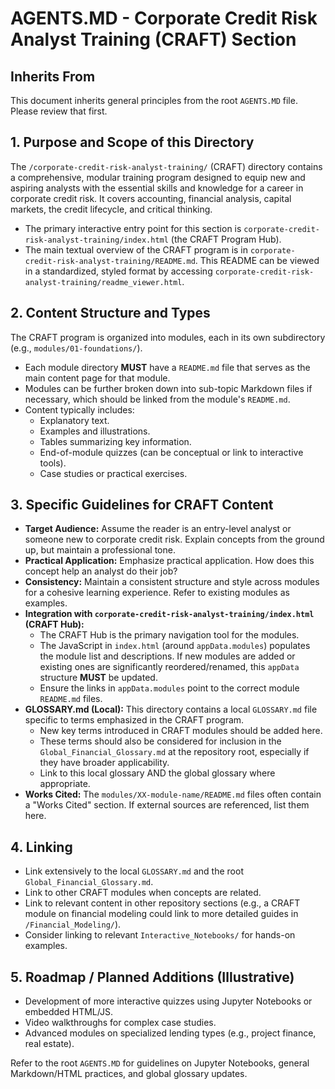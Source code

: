 # AGENTS.MD - Corporate Credit Risk Analyst Training (CRAFT) Section

## Inherits From
This document inherits general principles from the root `AGENTS.MD` file. Please review that first.

## 1. Purpose and Scope of this Directory
The `/corporate-credit-risk-analyst-training/` (CRAFT) directory contains a comprehensive, modular training program designed to equip new and aspiring analysts with the essential skills and knowledge for a career in corporate credit risk. It covers accounting, financial analysis, capital markets, the credit lifecycle, and critical thinking.

*   The primary interactive entry point for this section is `corporate-credit-risk-analyst-training/index.html` (the CRAFT Program Hub).
*   The main textual overview of the CRAFT program is in `corporate-credit-risk-analyst-training/README.md`. This README can be viewed in a standardized, styled format by accessing `corporate-credit-risk-analyst-training/readme_viewer.html`.

## 2. Content Structure and Types
The CRAFT program is organized into modules, each in its own subdirectory (e.g., `modules/01-foundations/`).
*   Each module directory **MUST** have a `README.md` file that serves as the main content page for that module.
*   Modules can be further broken down into sub-topic Markdown files if necessary, which should be linked from the module's `README.md`.
*   Content typically includes:
    *   Explanatory text.
    *   Examples and illustrations.
    *   Tables summarizing key information.
    *   End-of-module quizzes (can be conceptual or link to interactive tools).
    *   Case studies or practical exercises.

## 3. Specific Guidelines for CRAFT Content
*   **Target Audience:** Assume the reader is an entry-level analyst or someone new to corporate credit risk. Explain concepts from the ground up, but maintain a professional tone.
*   **Practical Application:** Emphasize practical application. How does this concept help an analyst do their job?
*   **Consistency:** Maintain a consistent structure and style across modules for a cohesive learning experience. Refer to existing modules as examples.
*   **Integration with `corporate-credit-risk-analyst-training/index.html` (CRAFT Hub):**
    *   The CRAFT Hub is the primary navigation tool for the modules.
    *   The JavaScript in `index.html` (around `appData.modules`) populates the module list and descriptions. If new modules are added or existing ones are significantly reordered/renamed, this `appData` structure **MUST** be updated.
    *   Ensure the links in `appData.modules` point to the correct module `README.md` files.
*   **GLOSSARY.md (Local):** This directory contains a local `GLOSSARY.md` file specific to terms emphasized in the CRAFT program.
    *   New key terms introduced in CRAFT modules should be added here.
    *   These terms should also be considered for inclusion in the `Global_Financial_Glossary.md` at the repository root, especially if they have broader applicability.
    *   Link to this local glossary AND the global glossary where appropriate.
*   **Works Cited:** The `modules/XX-module-name/README.md` files often contain a "Works Cited" section. If external sources are referenced, list them here.

## 4. Linking
*   Link extensively to the local `GLOSSARY.md` and the root `Global_Financial_Glossary.md`.
*   Link to other CRAFT modules when concepts are related.
*   Link to relevant content in other repository sections (e.g., a CRAFT module on financial modeling could link to more detailed guides in `/Financial_Modeling/`).
*   Consider linking to relevant `Interactive_Notebooks/` for hands-on examples.

## 5. Roadmap / Planned Additions (Illustrative)
*   Development of more interactive quizzes using Jupyter Notebooks or embedded HTML/JS.
*   Video walkthroughs for complex case studies.
*   Advanced modules on specialized lending types (e.g., project finance, real estate).

Refer to the root `AGENTS.MD` for guidelines on Jupyter Notebooks, general Markdown/HTML practices, and global glossary updates.
